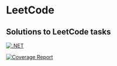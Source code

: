 # LeetCode

## Solutions to LeetCode tasks

[![.NET](https://github.com/eremeeveugene/leetcode/actions/workflows/dotnet.yml/badge.svg)](https://github.com/eremeeveugene/leetcode)

[![Coverage Report](https://img.shields.io/badge/coverage-report-blue)](https://eremeeveugene.github.io/leetcode/)
